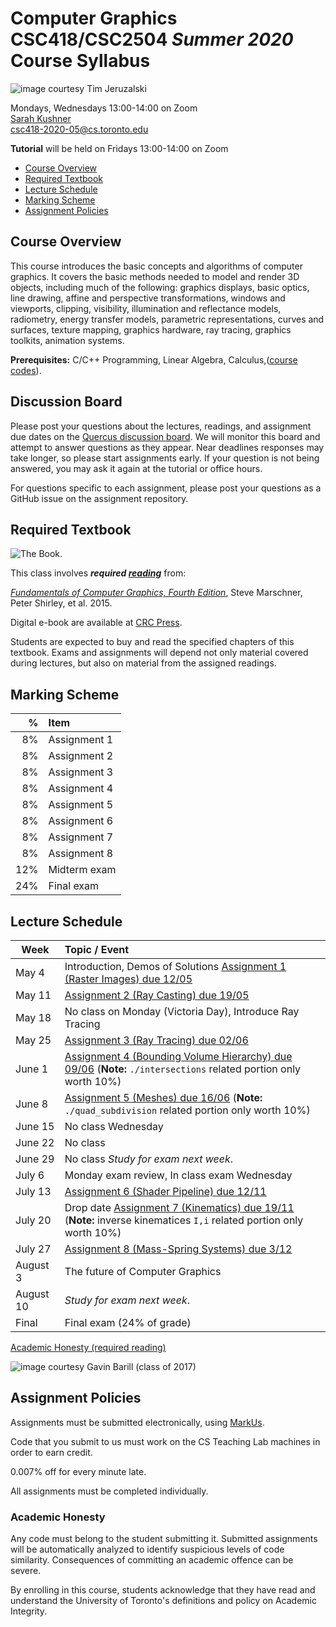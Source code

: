 # Computer Graphics CSC418/CSC2504 _Summer 2020_ <br> Course Syllabus

![_image courtesy Tim Jeruzalski_](images/bunny-rigid-body.gif)

Mondays, Wednesdays 13:00-14:00 on Zoom  
[Sarah Kushner](http://www.cs.toronto.edu/~jacobson/)  
csc418-2020-05@cs.toronto.edu  

**Tutorial** will be held on Fridays 13:00-14:00 on Zoom

- [Course Overview](#courseoverview)
- [Required Textbook](#requiredtextbook)
- [Lecture Schedule](#lectureschedule)
- [Marking Scheme](#markingscheme)
- [Assignment Policies](#assignmentpolicies)

## Course Overview

This course introduces the basic concepts and algorithms of computer graphics.
It covers the basic methods needed to model and render 3D objects, including
much of the following: graphics displays, basic optics, line drawing, affine and
perspective transformations, windows and viewports, clipping, visibility,
illumination and reflectance models, radiometry, energy transfer models,
parametric representations, curves and surfaces, texture mapping, graphics
hardware, ray tracing, graphics toolkits, animation systems.

**Prerequisites:** C/C++ Programming, Linear Algebra, Calculus,([course
codes](https://fas.calendar.utoronto.ca/course/csc418h1)).

## Discussion Board

Please post your questions about the lectures, readings, and assignment due dates on the
[Quercus discussion
board](https://q.utoronto.ca/courses/159857/discussion_topics). We will monitor
this board and attempt to answer questions as they appear. Near deadlines
responses may take longer, so please start assignments early. If your question
is not being answered, you may ask it again at the tutorial or office hours.

For questions specific to each assignment, please post your questions as a GitHub issue
on the assignment repository.

## Required Textbook

![The Book.](https://www.cs.cornell.edu/~srm/fcg4/K22616_cover-300.jpg)

This class involves  **_required [reading](https://en.wikipedia.org/wiki/Reading)_** from:

[_Fundamentals of Computer Graphics, Fourth
Edition_](https://www.cs.cornell.edu/~srm/fcg4/), Steve Marschner, Peter Shirley,
et al. 2015.

Digital e-book are available at [CRC
Press](https://www.crcpress.com/Fundamentals-of-Computer-Graphics-Fourth-Edition/Marschner-Shirley/p/book/9781482229394).

Students are expected to buy and read the specified chapters of this textbook.
Exams and assignments will depend not only material covered during lectures,
but also on material from the assigned readings.

## Marking Scheme

| % | Item |
| ----: | :-------------- |
| 8% | Assignment 1 | 
| 8% | Assignment 2 | 
| 8% | Assignment 3 | 
| 8% | Assignment 4 | 
| 8% | Assignment 5 | 
| 8% | Assignment 6 | 
| 8% | Assignment 7 | 
| 8% | Assignment 8 | 
| 12% | Midterm exam |
| 24% | Final exam |

## Lecture Schedule

| Week | Topic / Event |
| ---- | :------------ |
| May 4    | Introduction, Demos of Solutions [Assignment 1 (Raster Images) due 12/05](https://github.com/alecjacobson/computer-graphics-raster-images)
| May 11   | [Assignment 2 (Ray Casting) due 19/05](https://github.com/alecjacobson/computer-graphics-ray-casting)
| May 18   | No class on Monday (Victoria Day), Introduce Ray Tracing 
| May 25   | [Assignment 3 (Ray Tracing) due 02/06](https://github.com/alecjacobson/computer-graphics-ray-tracing) 
| June 1   | [Assignment 4 (Bounding Volume Hierarchy) due 09/06](https://github.com/alecjacobson/computer-graphics-bounding-volume-hierarchy) (**Note:** `./intersections` related portion only worth 10%)
| June 8   | [Assignment 5 (Meshes) due 16/06](https://github.com/alecjacobson/computer-graphics-meshes) (**Note:** `./quad_subdivision` related portion only worth 10%)
| June 15  | No class Wednesday
| June 22  | No class
| June 29  | No class _Study for exam next week_.
| July 6   | Monday exam review, In class exam Wednesday
| July 13  | [Assignment 6 (Shader Pipeline) due 12/11](https://github.com/alecjacobson/computer-graphics-shader-pipeline)
| July 20  | Drop date [Assignment 7 (Kinematics) due 19/11](https://github.com/alecjacobson/computer-graphics-kinematics) (**Note:** inverse kinematices `I,i` related portion only worth 10%)
| July 27  | [Assignment 8 (Mass-Spring Systems) due 3/12](https://github.com/alecjacobson/computer-graphics-mass-spring-systems)
| August 3 | The future of Computer Graphics
| August 10| _Study for exam next week_.
| Final | Final exam (24% of grade)

[Academic Honesty (required reading)](#academichonesty)

![_image courtesy Gavin Barill (class of 2017)_](images/gavin-barill-snowglobe.jpg)

## Assignment Policies

Assignments must be submitted electronically, using [MarkUs](https://markus.teach.cs.toronto.edu/csc418-2019-09/).

Code that you submit to us must work on the CS Teaching Lab machines in order to earn credit.

0.007% off for every minute late.

All assignments must be completed individually.

### Academic Honesty

Any code must belong to the student submitting it. Submitted assignments will
be automatically analyzed to identify suspicious levels of code similarity.
Consequences of committing an academic offence can be severe.

By enrolling in this course, students acknowledge that they have read and understand the University of Toronto's definitions and policy on Academic Integrity. 
